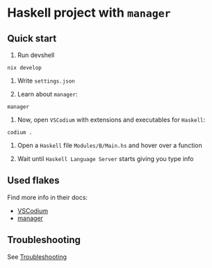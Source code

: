 # Haskell project with `manager`

## Quick start

1. Run devshell

```console
nix develop
```

1. Write `settings.json`

1. Learn about `manager`:

```console
manager
```

1. Now, open `VSCodium` with extensions and executables for `Haskell`:

```console
codium .
```

1. Open a `Haskell` file `Modules/B/Main.hs` and hover over a function

1. Wait until `Haskell Language Server` starts giving you type info

## Used flakes

Find more info in their docs:

- [VSCodium](https://github.com/br4ch1st0chr0n3/flakes/tree/main/templates/codium/haskell)
- [manager](https://github.com/br4ch1st0chr0n3/flakes/tree/main/manager)

## Troubleshooting

See [Troubleshooting](https://github.com/br4ch1st0chr0n3/flakes#troubleshooting)
